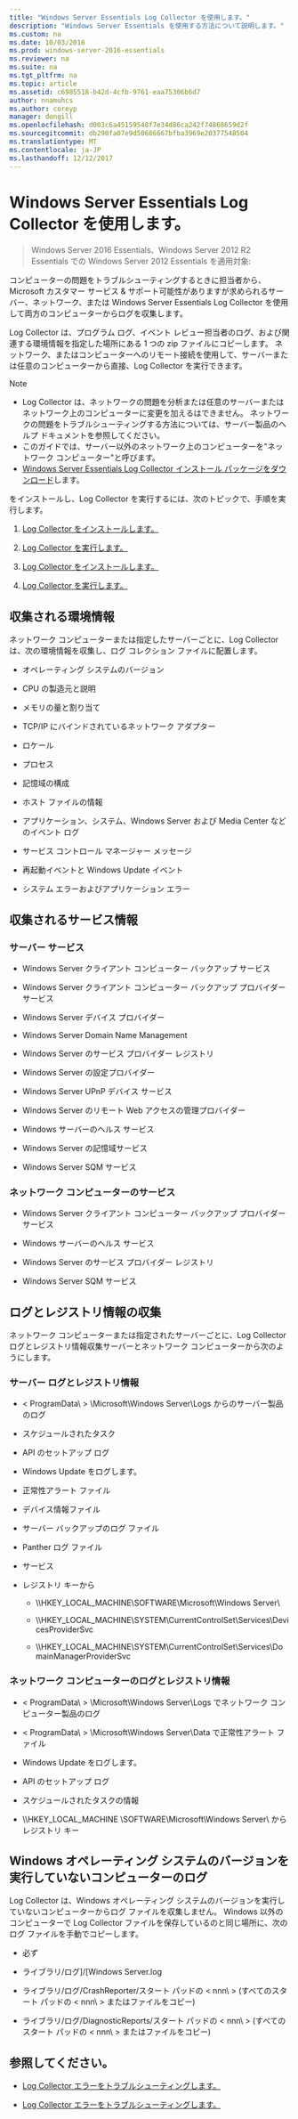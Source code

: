 ```yaml
---
title: "Windows Server Essentials Log Collector を使用します。"
description: "Windows Server Essentials を使用する方法について説明します。"
ms.custom: na
ms.date: 10/03/2016
ms.prod: windows-server-2016-essentials
ms.reviewer: na
ms.suite: na
ms.tgt_pltfrm: na
ms.topic: article
ms.assetid: c6985518-b42d-4cfb-9761-eaa75306b6d7
author: nnamuhcs
ms.author: coreyp
manager: dongill
ms.openlocfilehash: d003c6a45159548f7e34d86ca242f74868659d2f
ms.sourcegitcommit: db290fa07e9d50686667bfba3969e20377548504
ms.translationtype: MT
ms.contentlocale: ja-JP
ms.lasthandoff: 12/12/2017
---
```

# <a name="use-the-windows-server-essentials-log-collector"></a>Windows Server Essentials Log Collector を使用します。

>Windows Server 2016 Essentials、Windows Server 2012 R2 Essentials での Windows Server 2012 Essentials を適用対象:

コンピューターの問題をトラブルシューティングするときに担当者から、Microsoft カスタマー サービス & サポート可能性がありますが求められるサーバー、ネットワーク、または Windows Server Essentials Log Collector を使用して両方のコンピューターからログを収集します。  
  
 Log Collector は、プログラム ログ、イベント レビュー担当者のログ、および関連する環境情報を指定した場所にある 1 つの zip ファイルにコピーします。 ネットワーク、またはコンピューターへのリモート接続を使用して、サーバーまたは任意のコンピューターから直接、Log Collector を実行できます。  
  
> [!NOTE]
>  -   Log Collector は、ネットワークの問題を分析または任意のサーバーまたはネットワーク上のコンピューターに変更を加えるはできません。 ネットワークの問題をトラブルシューティングする方法については、サーバー製品のヘルプ ドキュメントを参照してください。  
> -   このガイドでは、サーバー以外のネットワーク上のコンピューターを"ネットワーク コンピューター"と呼びます。  
> -   [Windows Server Essentials Log Collector インストール パッケージをダウンロード](https://go.microsoft.com/fwlink/?LinkID=266341)します。  
  
 をインストールし、Log Collector を実行するには、次のトピックで、手順を実行します。  
  

1.  [Log Collector をインストールします。](Install-the-Windows-Server-Essentials-Log-Collector.md)  
  
2.  [Log Collector を実行します。](Run-the-Windows-Server-Essentials-Log-Collector.md)  

1.  [Log Collector をインストールします。](../support/Install-the-Windows-Server-Essentials-Log-Collector.md)  
  
2.  [Log Collector を実行します。](../support/Run-the-Windows-Server-Essentials-Log-Collector.md)  

  
## <a name="environment-information-collected"></a>収集される環境情報  
 ネットワーク コンピューターまたは指定したサーバーごとに、Log Collector は、次の環境情報を収集し、ログ コレクション ファイルに配置します。  
  
-   オペレーティング システムのバージョン  
  
-   CPU の製造元と説明  
  
-   メモリの量と割り当て  
  
-   TCP/IP にバインドされているネットワーク アダプター  
  
-   ロケール  
  
-   プロセス  
  
-   記憶域の構成  
  
-   ホスト ファイルの情報  
  
-   アプリケーション、システム、Windows Server および Media Center などのイベント ログ  
  
-   サービス コントロール マネージャー メッセージ  
  
-   再起動イベントと Windows Update イベント  
  
-   システム エラーおよびアプリケーション エラー  
  
## <a name="services-information-collected"></a>収集されるサービス情報  
  
### <a name="server-services"></a>サーバー サービス  
  
-   Windows Server クライアント コンピューター バックアップ サービス  
  
-   Windows Server クライアント コンピューター バックアップ プロバイダー サービス  
  
-   Windows Server デバイス プロバイダー  
  
-   Windows Server Domain Name Management  
  
-   Windows Server のサービス プロバイダー レジストリ  
  
-   Windows Server の設定プロバイダー  
  
-   Windows Server UPnP デバイス サービス  
  
-   Windows Server のリモート Web アクセスの管理プロバイダー  
  
-   Windows サーバーのヘルス サービス  
  
-   Windows Server の記憶域サービス  
  
-   Windows Server SQM サービス  
  
### <a name="network-computer-services"></a>ネットワーク コンピューターのサービス  
  
-   Windows Server クライアント コンピューター バックアップ プロバイダー サービス  
  
-   Windows サーバーのヘルス サービス  
  
-   Windows Server のサービス プロバイダー レジストリ  
  
-   Windows Server SQM サービス  
  
## <a name="logs-and-registry-information-collected"></a>ログとレジストリ情報の収集  
 ネットワーク コンピューターまたは指定されたサーバーごとに、Log Collector ログとレジストリ情報収集サーバーとネットワーク コンピューターから次のようにします。  
  
### <a name="server-logs-and-registry-information"></a>サーバー ログとレジストリ情報  
  
-   < ProgramData\ > \Microsoft\Windows Server\Logs からのサーバー製品のログ  
  
-   スケジュールされたタスク  
  
-   API のセットアップ ログ  
  
-   Windows Update をログします。  
  
-   正常性アラート ファイル  
  
-   デバイス情報ファイル  
  
-   サーバー バックアップのログ ファイル  
  
-   Panther ログ ファイル  
  
-   サービス  
  
-   レジストリ キーから  
  
    -   \\\HKEY_LOCAL_MACHINE\SOFTWARE\Microsoft\Windows Server\  
  
    -   \\\HKEY_LOCAL_MACHINE\SYSTEM\CurrentControlSet\Services\DevicesProviderSvc  
  
    -   \\\HKEY_LOCAL_MACHINE\SYSTEM\CurrentControlSet\Services\DomainManagerProviderSvc  
  
### <a name="network-computer-logs-and-registry-information"></a>ネットワーク コンピューターのログとレジストリ情報  
  
-   < ProgramData\ > \Microsoft\Windows Server\Logs でネットワーク コンピューター製品のログ  
  
-   < ProgramData\ > \Microsoft\Windows Server\Data で正常性アラート ファイル  
  
-   Windows Update をログします。  
  
-   API のセットアップ ログ  
  
-   スケジュールされたタスクの情報  
  
-   \\\HKEY_LOCAL_MACHINE \SOFTWARE\Microsoft\Windows Server\ からレジストリ キー  
  
## <a name="logs-for-computers-that-do-not-run-a-version-of-the-windows-operating-system"></a>Windows オペレーティング システムのバージョンを実行していないコンピューターのログ  
 Log Collector は、Windows オペレーティング システムのバージョンを実行していないコンピューターからログ ファイルを収集しません。 Windows 以外のコンピューターで Log Collector ファイルを保存しているのと同じ場所に、次のログ ファイルを手動でコピーします。  
  
-   必ず  
  
-   ライブラリ/ログ]/[Windows Server.log  
  
-   ライブラリ/ログ/CrashReporter/スタート パッドの < nnn\ > (すべてのスタート パッドの < nnn\ > またはファイルをコピー)  
  
-   ライブラリ/ログ/DiagnosticReports/スタート パッドの < nnn\ > (すべてのスタート パッドの < nnn\ > またはファイルをコピー)  
  
## <a name="see-also"></a>参照してください。  
  

-   [Log Collector エラーをトラブルシューティングします。](Troubleshoot-Windows-Server-Essentials-Log-Collector-Errors.md)

-   [Log Collector エラーをトラブルシューティングします。](../support/Troubleshoot-Windows-Server-Essentials-Log-Collector-Errors.md)

